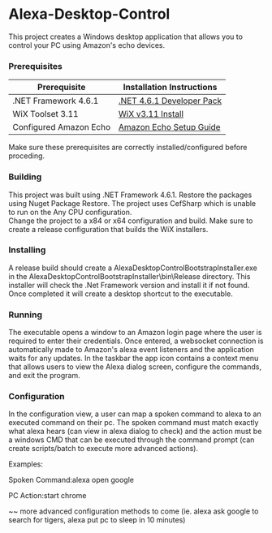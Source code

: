 # Alexa-Desktop-Control

This project creates a Windows desktop application that allows you to control your PC using Amazon's echo devices.

### Prerequisites


| Prerequisite | Installation Instructions |
| ------ | ------ |
| .NET Framework 4.6.1 | [.NET 4.6.1 Developer Pack][PlDb] |
| WiX Toolset 3.11 | [WiX v3.11 Install][PlGh] |
| Configured Amazon Echo | [Amazon Echo Setup Guide][PlGd] |

Make sure these prerequisites are correctly installed/configured before proceding.

### Building

This project was built using .NET Framework 4.6.1.
Restore the packages using Nuget Package Restore.
The project uses CefSharp which is unable to run on the Any CPU configuration.  
Change the project to a x84 or x64 configuration and build.
Make sure to create a release configuration that builds the WiX installers.

### Installing

A release build should create a AlexaDesktopControlBootstrapInstaller.exe in the AlexaDesktopControlBootstrapInstaller\bin\Release directory.
This installer will check the .Net Framework version and install it if not found.  Once completed it will create a desktop shortcut to the executable.

### Running

The executable opens a window to an Amazon login page where the user is required to enter their credentials.  Once entered, a websocket
connection is automatically made to Amazon's alexa event listeners and the application waits for any updates.  In the taskbar the app icon contains a context menu that allows users to view the Alexa dialog screen, configure the commands, and exit the program.

### Configuration

In the configuration view, a user can map a spoken command to alexa to an executed command on their pc.  The spoken command must match exactly what alexa hears (can view in alexa dialog to check) and the action must be a windows CMD that can be executed through the command prompt (can create scripts/batch to execute more advanced actions).

Examples:

Spoken Command:alexa open google
 
PC Action:start chrome


~~ more advanced configuration methods to come (ie. alexa ask google to search for tigers, alexa put pc to sleep in 10 minutes)



[PlDb]: <https://www.microsoft.com/en-us/download/details.aspx?id=49978>
[PlGh]: <https://github.com/wixtoolset/wix3/releases/tag/wix3111rtm>
[PlGd]: <https://www.amazon.com/gp/help/customer/display.html?nodeId=202189140>
